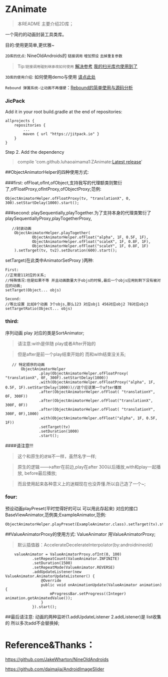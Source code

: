 # ZAnimate
>本README 主要介绍2D库；

一个简约的动画封装工具类库。

目的:使用更简单,更优雅~

`2D库的优点`:  NineOldAndroids的 `链接调用` `增加预设` `去掉重复参数`
>Tip:`链接调用碰到继承改如何使用` [解决参考](https://github.com/luhaoaimama1/ZAnimate/blob/master/app/src/main/java/zone/com/zanimate/ViewWrap.java) [我的扫光库也使用到了](https://github.com/luhaoaimama1/Shine/blob/master/lightsweep/src/main/java/zone/com/lightsweep/ShineAnimator.java)

`3D库的使用介绍`: 如何使用demo与使用 [请点此处](https://luhaoaimama1.github.io/2017/01/23/Camera调研/)

`Rebound 弹簧系统-让动画不再僵硬`：[Rebound的简单使用与源码分析](Rebound的简单使用.md)

### JicPack
Add it in your root build.gradle at the end of repositories:
```
allprojects {
    repositories {
        ...
        maven { url "https://jitpack.io" }
    }
}
```
Step 2. Add the dependency

> compile 'com.github.luhaoaimama1:ZAnimate:[Latest release](https://github.com/luhaoaimama1/ZAnimate/releases)'
    
    


##ObjectAnimatorHelper的四种使用方式:

###first:
ofFloat,ofInt,ofObject,支持我写的代理额类则繁衍了,ofFloatProxy,ofIntProxy,ofObjectProxy;范例:

    ObjectAnimatorHelper.ofFloatProxy(tv, "translationX", 0, 300).setStartDelay(1000).start();

###second:
playSequentially,playTogether.为了支持本身的代理类繁衍了playSequentiallyProxy,playTogetherProxy,

       //封装动画
        ObjectAnimatorHelper.playTogether(
                ObjectAnimatorHelper.ofFloat("alpha", 1F, 0.5F, 1F),
                ObjectAnimatorHelper.ofFloat("scaleX", 1F, 0.8F, 1F),
                ObjectAnimatorHelper.ofFloat("scaleY", 1F, 0.8F, 1F)
        ).setTarget(tv, tv2).setDuration(600).start();

setTarget(在此类中AnimatorSetProxy )两种:

    First:
    //正常是11对应的关系;
    //特殊情况:但是如果不等 并且动画数量大于objs的时候,最后一个objs应用到剩下没有被对应的动画;
    setTarget(Object... objs)
    
    Second:
    //等比设置 比如8个动画 3个objs,那么123 对应obj1 456对应obj2 78对应obj3
    setTargetRatio(Object... objs)

### third:
序列动画 play 对应的类是SortAnimator;
>请注意:with是伴随 play或者After开始的

>但是after是前一个play结束开始的 而和with结束没关系;

       // 特定顺序的动画
           ObjectAnimatorHelper
                   .play(ObjectAnimatorHelper.ofFloatProxy( "translationX", 0F, 300F).setStartDelay(1000))
                   .with(ObjectAnimatorHelper.ofFloatProxy("alpha", 1F, 0.5F, 1F).setStartDelay(1000))//这个应该第一个after播放
                   .after(ObjectAnimatorHelper.ofFloat( "translationY", 0F, 300F))
                   .after(ObjectAnimatorHelper.ofFloat("translationX", 300F, 0F))
                   .after(ObjectAnimatorHelper.ofFloat( "translationY", 300F, 0F),1000)
                   .with(ObjectAnimatorHelper.ofFloat("alpha", 1F, 0.5F, 1F))
                   .setTarget(tv)
                   .setDuration(1000)
                   .start();

####请注意!!!
>这个和原生的`逻辑`不一样，虽然名字一样;

>原生的逻辑-——>after在前边,play在after 300以后播放,with和play一起播放, before最后播放;

>而且使用起来各种意义上的迷糊现在也没弄懂.所以自己造了一个~;

### four:
预设动画playPreset(平时觉得好的可以 可以用此存起来) 对应的接口 BaseViewAnimator,范例类;ExampleAnimator,范例:

    ObjectAnimatorHelper.playPreset(ExampleAnimator.class).setTarget(tv).start();

##ValueAnimatorProxy的使用方式:
ValueAnimator 用ValueAnimatorProxy;
>默认插值器：AccelerateDecelerateInterpolator(by:androidnineold）

```
    valueAnimator = ValueAnimatorProxy.ofInt(0, 100)
            .setRepeatCount(ValueAnimator.INFINITE)
            .setDuration(1500)
            .setRepeatMode(ValueAnimator.REVERSE)
            .addUpdateListener(new ValueAnimator.AnimatorUpdateListener() {
                @Override
                public void onAnimationUpdate(ValueAnimator animation) {
                    mProgressBar.setProgress((Integer) animation.getAnimatedValue());
                }
            }).start();
```

##最后请注意:
动画的两种监听(1.addUpdateListener 2.addListener)是 list收集的  所以多次add不会替换掉;


# Reference&Thanks：

https://github.com/JakeWharton/NineOldAndroids

https://github.com/daimajia/AndroidImageSlider